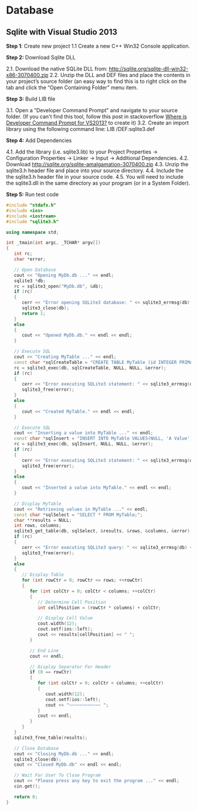 # Database

## **Sqlite with Visual Studio 2013**

**Step 1**: Create new project
1.1 Create a new C++ Win32 Console application.

**Step 2:** Download Sqlite DLL

2.1. Download the native SQLite DLL from: http://sqlite.org/sqlite-dll-win32-x86-3070400.zip
2.2. Unzip the DLL and DEF files and place the contents in your project’s source folder (an easy way to find this is to right click on the tab and click the “Open Containing Folder” menu item.

**Step 3:** Build LIB file

3.1. Open a “Developer Command Prompt” and navigate to your source folder. (If you can't find this tool, follow this post in stackoverflow [Where is Developer Command Prompt for VS2013?](http://stackoverflow.com/questions/21476588/where-is-developer-command-prompt-for-vs2013) to create it)
3.2. Create an import library using the following command line: LIB /DEF:sqlite3.def

**Step 4:** Add Dependencies

4.1. Add the library (i.e. sqlite3.lib) to your Project Properties -> Configuration Properties -> Linker -> Input -> Additional Dependencies.
4.2. Download http://sqlite.org/sqlite-amalgamation-3070400.zip
4.3. Unzip the sqlite3.h header file and place into your source directory.
4.4. Include the the sqlite3.h header file in your source code.
4.5. You will need to include the sqlite3.dll in the same directory as your program (or in a System Folder).

**Step 5:** Run test code

```cpp
#include "stdafx.h"
#include <ios>
#include <iostream>
#include "sqlite3.h"

using namespace std;

int _tmain(int argc, _TCHAR* argv[])
{
   int rc;
   char *error;

   // Open Database
   cout << "Opening MyDb.db ..." << endl;
   sqlite3 *db;
   rc = sqlite3_open("MyDb.db", &db);
   if (rc)
   {
      cerr << "Error opening SQLite3 database: " << sqlite3_errmsg(db) << endl << endl;
      sqlite3_close(db);
      return 1;
   }
   else
   {
      cout << "Opened MyDb.db." << endl << endl;
   }

   // Execute SQL
   cout << "Creating MyTable ..." << endl;
   const char *sqlCreateTable = "CREATE TABLE MyTable (id INTEGER PRIMARY KEY, value STRING);";
   rc = sqlite3_exec(db, sqlCreateTable, NULL, NULL, &error);
   if (rc)
   {
      cerr << "Error executing SQLite3 statement: " << sqlite3_errmsg(db) << endl << endl;
      sqlite3_free(error);
   }
   else
   {
      cout << "Created MyTable." << endl << endl;
   }

   // Execute SQL
   cout << "Inserting a value into MyTable ..." << endl;
   const char *sqlInsert = "INSERT INTO MyTable VALUES(NULL, 'A Value');";
   rc = sqlite3_exec(db, sqlInsert, NULL, NULL, &error);
   if (rc)
   {
      cerr << "Error executing SQLite3 statement: " << sqlite3_errmsg(db) << endl << endl;
      sqlite3_free(error);
   }
   else
   {
      cout << "Inserted a value into MyTable." << endl << endl;
   }

   // Display MyTable
   cout << "Retrieving values in MyTable ..." << endl;
   const char *sqlSelect = "SELECT * FROM MyTable;";
   char **results = NULL;
   int rows, columns;
   sqlite3_get_table(db, sqlSelect, &results, &rows, &columns, &error);
   if (rc)
   {
      cerr << "Error executing SQLite3 query: " << sqlite3_errmsg(db) << endl << endl;
      sqlite3_free(error);
   }
   else
   {
      // Display Table
      for (int rowCtr = 0; rowCtr <= rows; ++rowCtr)
      {
         for (int colCtr = 0; colCtr < columns; ++colCtr)
         {
            // Determine Cell Position
            int cellPosition = (rowCtr * columns) + colCtr;

            // Display Cell Value
            cout.width(12);
            cout.setf(ios::left);
            cout << results[cellPosition] << " ";
         }

         // End Line
         cout << endl;

         // Display Separator For Header
         if (0 == rowCtr)
         {
            for (int colCtr = 0; colCtr < columns; ++colCtr)
            {
               cout.width(12);
               cout.setf(ios::left);
               cout << "~~~~~~~~~~~~ ";
            }
            cout << endl;
         }
      }
   }
   sqlite3_free_table(results);

   // Close Database
   cout << "Closing MyDb.db ..." << endl;
   sqlite3_close(db);
   cout << "Closed MyDb.db" << endl << endl;

   // Wait For User To Close Program
   cout << "Please press any key to exit the program ..." << endl;
   cin.get();

   return 0;
}
```
